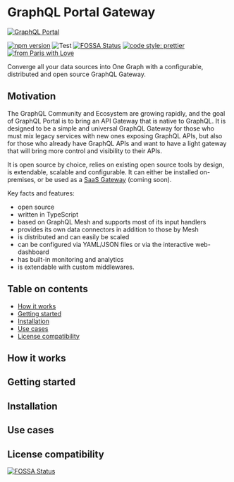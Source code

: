 # GraphQL Portal Gateway

[![GraphQL Portal](https://raw.githubusercontent.com/code-store-platform/graphql-portal-docker/main/graphql-portal.gif)](https://www.graphql-portal.com/)

[![npm version](https://img.shields.io/npm/v/@graphql-portal/gateway?color=green)](https://www.npmjs.com/package/@graphql-portal/gateway)
![Test](https://github.com/code-store-platform/graphql-portal/workflows/Test/badge.svg)
[![FOSSA Status](https://app.fossa.com/api/projects/git%2Bgithub.com%2Fcode-store-platform%2Fgraphql-portal.svg?type=shield)](https://app.fossa.com/projects/git%2Bgithub.com%2Fcode-store-platform%2Fgraphql-portal?ref=badge_shield)
[![code style: prettier](https://img.shields.io/badge/code_style-prettier-ff69b4.svg)](https://github.com/prettier/prettier)
[![from Paris with Love](https://img.shields.io/badge/from%20Paris%20with-%F0%9F%A4%8D-red)](https://shields.io/)

Converge all your data sources into One Graph with a configurable, distributed and open source GraphQL Gateway.

## Motivation

The GraphQL Community and Ecosystem are growing rapidly, and the goal of GraphQL Portal is to bring an API Gateway that 
is native to GraphQL. It is designed to be a simple and universal GraphQL Gateway for those who must mix legacy services
with new ones exposing GraphQL APIs, but also for those who already have GraphQL APIs and want to have a light gateway
that will bring more control and visibility to their APIs.

It is open source by choice, relies on existing open source tools by design, is extendable, scalable and configurable.
It can either be installed on-premises, or be used as a [SaaS Gateway](https://www.graphql-portal.com/) (coming soon).

Key facts and features:
* open source
* written in TypeScript
* based on GraphQL Mesh and supports most of its input handlers
* provides its own data connectors in addition to those by Mesh
* is distributed and can easily be scaled
* can be configured via YAML/JSON files or via the interactive web-dashboard
* has built-in monitoring and analytics
* is extendable with custom middlewares.

## Table on contents

* [How it works](#how-it-works)
* [Getting started](#getting-started)
* [Installation](#installation)
* [Use cases](#use-cases)
* [License compatibility](#license-compatibility)

## How it works

## Getting started

## Installation

## Use cases

## License compatibility

[![FOSSA Status](https://app.fossa.com/api/projects/git%2Bgithub.com%2Fcode-store-platform%2Fgraphql-portal.svg?type=large)](https://app.fossa.com/projects/git%2Bgithub.com%2Fcode-store-platform%2Fgraphql-portal?ref=badge_large)
